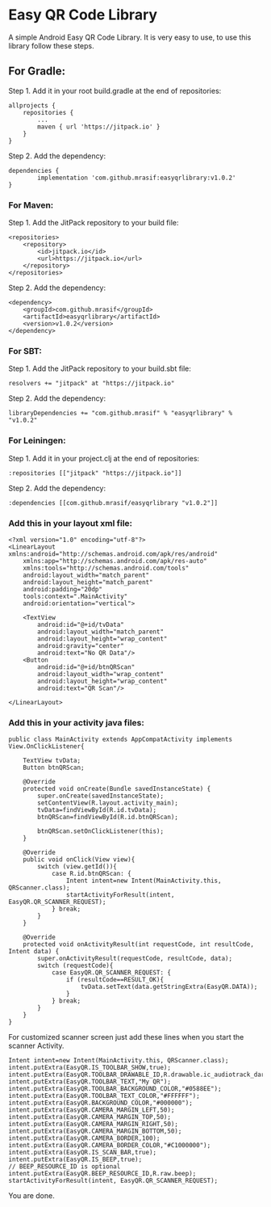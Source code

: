 # Easy QR Code Library
A simple Android Easy QR Code Library. It is very easy to use, to use this library follow these steps.


## For Gradle:
Step 1. Add it in your root build.gradle at the end of repositories:
```
allprojects {
	repositories {
		...
		maven { url 'https://jitpack.io' }
	}
}
```
Step 2. Add the dependency:
```
dependencies {
        implementation 'com.github.mrasif:easyqrlibrary:v1.0.2'
}
```
### For Maven:
Step 1. Add the JitPack repository to your build file:
```
<repositories>
	<repository>
	    <id>jitpack.io</id>
	    <url>https://jitpack.io</url>
	</repository>
</repositories>
```
Step 2. Add the dependency:
```
<dependency>
    <groupId>com.github.mrasif</groupId>
    <artifactId>easyqrlibrary</artifactId>
    <version>v1.0.2</version>
</dependency>
```
### For SBT:
Step 1. Add the JitPack repository to your build.sbt file:
```
resolvers += "jitpack" at "https://jitpack.io"
```
Step 2. Add the dependency:
```
libraryDependencies += "com.github.mrasif" % "easyqrlibrary" % "v1.0.2"
```
### For Leiningen:
Step 1. Add it in your project.clj at the end of repositories:
```
:repositories [["jitpack" "https://jitpack.io"]]
```
Step 2. Add the dependency:
```
:dependencies [[com.github.mrasif/easyqrlibrary "v1.0.2"]]
```

### Add this in your layout xml file:
```
<?xml version="1.0" encoding="utf-8"?>
<LinearLayout xmlns:android="http://schemas.android.com/apk/res/android"
    xmlns:app="http://schemas.android.com/apk/res-auto"
    xmlns:tools="http://schemas.android.com/tools"
    android:layout_width="match_parent"
    android:layout_height="match_parent"
    android:padding="20dp"
    tools:context=".MainActivity"
    android:orientation="vertical">

    <TextView
        android:id="@+id/tvData"
        android:layout_width="match_parent"
        android:layout_height="wrap_content"
        android:gravity="center"
        android:text="No QR Data"/>
    <Button
        android:id="@+id/btnQRScan"
        android:layout_width="wrap_content"
        android:layout_height="wrap_content"
        android:text="QR Scan"/>

</LinearLayout>
```

### Add this in your activity java files:
```
public class MainActivity extends AppCompatActivity implements View.OnClickListener{

    TextView tvData;
    Button btnQRScan;

    @Override
    protected void onCreate(Bundle savedInstanceState) {
        super.onCreate(savedInstanceState);
        setContentView(R.layout.activity_main);
        tvData=findViewById(R.id.tvData);
        btnQRScan=findViewById(R.id.btnQRScan);

        btnQRScan.setOnClickListener(this);
    }

    @Override
    public void onClick(View view){
        switch (view.getId()){
            case R.id.btnQRScan: {
                Intent intent=new Intent(MainActivity.this, QRScanner.class);
                startActivityForResult(intent, EasyQR.QR_SCANNER_REQUEST);
            } break;
        }
    }

    @Override
    protected void onActivityResult(int requestCode, int resultCode, Intent data) {
        super.onActivityResult(requestCode, resultCode, data);
        switch (requestCode){
            case EasyQR.QR_SCANNER_REQUEST: {
                if (resultCode==RESULT_OK){
                    tvData.setText(data.getStringExtra(EasyQR.DATA));
                }
            } break;
        }
    }
}

```
For customized scanner screen just add these lines when you start the scanner Activity.
```
Intent intent=new Intent(MainActivity.this, QRScanner.class);
intent.putExtra(EasyQR.IS_TOOLBAR_SHOW,true);
intent.putExtra(EasyQR.TOOLBAR_DRAWABLE_ID,R.drawable.ic_audiotrack_dark);
intent.putExtra(EasyQR.TOOLBAR_TEXT,"My QR");
intent.putExtra(EasyQR.TOOLBAR_BACKGROUND_COLOR,"#0588EE");
intent.putExtra(EasyQR.TOOLBAR_TEXT_COLOR,"#FFFFFF");
intent.putExtra(EasyQR.BACKGROUND_COLOR,"#000000");
intent.putExtra(EasyQR.CAMERA_MARGIN_LEFT,50);
intent.putExtra(EasyQR.CAMERA_MARGIN_TOP,50);
intent.putExtra(EasyQR.CAMERA_MARGIN_RIGHT,50);
intent.putExtra(EasyQR.CAMERA_MARGIN_BOTTOM,50);
intent.putExtra(EasyQR.CAMERA_BORDER,100);
intent.putExtra(EasyQR.CAMERA_BORDER_COLOR,"#C1000000");
intent.putExtra(EasyQR.IS_SCAN_BAR,true);
intent.putExtra(EasyQR.IS_BEEP,true);
// BEEP_RESOURCE_ID is optional
intent.putExtra(EasyQR.BEEP_RESOURCE_ID,R.raw.beep);
startActivityForResult(intent, EasyQR.QR_SCANNER_REQUEST);
```

You are done.